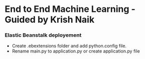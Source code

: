 # End to End Machine Learning - Guided by Krish Naik

### Elastic Beanstalk deployement
- Create .ebextensions folder and add python.config file.
- Rename main.py to application.py or create application.py file